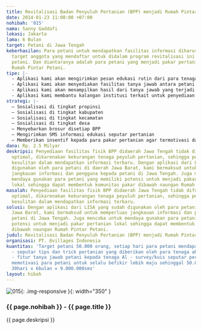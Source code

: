 ```yaml
---
title: Revitalisasi Badan Penyuluh Pertanian (BPP) menjadi Rumah Pintar Petani
date: 2014-01-23 11:08:00 +07:00
nohibah: '015'
nama: Sanny Gaddafi
lokasi: Jakarta
lama: 6 Bulan
target: Petani di Jawa Tengah
keberhasilan: Para petani untuk mendapatkan fasilitas informasi diharuskan mendaftar,
  target anggota yang mendaftar untuk didalam program revitalisasi ini sebanyak 50.000
  petani. Dan diantaranya adalah para petani yang menjadi pakar pertanian lokal di
  Rumah Pintar Petani.
tipe: |-
  - Aplikasi kami akan mengirimkan pesan edukasi rutin dari para tenaga ahli setiap harinya kepada para petani yang menjadi anggota
  - Aplikasi kami akan menyediakan fasilitas tanya jawab antara petani dengan tenaga ahli
  - Aplikasi kami akan menampilkan hasil dari tanya jawab yang terjadi di media internet sehingga dapat diproses oleh kalangan pertanian, edukasi dan bisnis terkait
  - Aplikasi kami membantu kalangan institusi terkait untuk penyediaan data riset
strategi: |-
  – Sosialisasi di tingkat propinsi
  – Sosialisasi di tingkat kabupaten
  – Sosialisasi di tingkat kecamatan
  – Sosialisasi di tingkat desa
  – Menyebarkan brosur disetiap BPP
  – Mengirimkan SMS informasi edukasi seputar pertanian
  – Memberikan insentif kepada para pakar pertanian agar termotivasi dalam menjawab semua pertanyaan yang masuk dari petani
dana: Rp. 2.5 Milyar
deskripsi: Penyediaan fasilitas fisik BPP didaerah Jawa Tengah tidak difungsikan secara
  optimal, dikarenakan kekurangan tenaga peyuluh pertanian, sehingga petani mengalami
  kesulitan dalam mendapatkan informasi terbaru. Dengan aplikasi dari LISA yang sudah
  digunakan oleh para petani di daerah Jawa Barat, kami bermaksud untuk memperluas
  jangkauan informasi dan pengguna kepada petani di Jawa Tengah. Juga mencoba untuk
  mendaya gunakan para petani yang memiliki potensi untuk menjadi pakar pertanian
  lokal sehingga dapat membentuk komunitas pakar dibawah naungan Rumah Pintar Petani.
masalah: Penyediaan fasilitas fisik BPP didaerah Jawa Tengah tidak difungsikan secara
  optimal, dikarenakan kekurangan tenaga peyuluh pertanian, sehingga petani mengalami
  kesulitan dalam mendapatkan informasi terbaru.
solusi: Dengan aplikasi dari LISA yang sudah digunakan oleh para petani di daerah
  Jawa Barat, kami bermaksud untuk memperluas jangkauan informasi dan pengguna kepada
  petani di Jawa Tengah. Juga mencoba untuk mendaya gunakan para petani yang memiliki
  potensi untuk menjadi pakar pertanian lokal sehingga dapat membentuk komunitas pakar
  dibawah naungan Rumah Pintar Petani.
judul: Revitalisasi Badan Penyuluh Pertanian (BPP) menjadi Rumah Pintar Petani
organisasi: PT. 8villages Indonesia
kuantitas: 'Target petani 50.000 orang, setiap hari para petani mendapatkan SMS berisi:
  - seputar tips dan trick pertanian yang diberikan oleh para tenaga ahli di Universitas
  - fitur tanya jawab petani kepada tenaga Al - survey/kuis seputar pertanian untuk
  memotivasi para petani untuk selalu befikir lebih maju sehinggal 50.000petani x
  30hari x 6bulan = 9.000.000sms'
layout: hibah
---
```


![015](/static/img/hibahcms/015.png){: .img-responsive }{: width="350" }

### {{ page.nohibah }} - {{ page.title }}

{{ page.deskripsi }}
